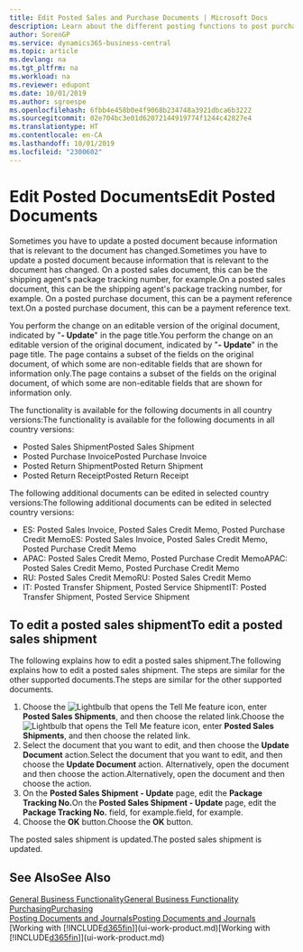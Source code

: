 ```yaml
---
title: Edit Posted Sales and Purchase Documents | Microsoft Docs
description: Learn about the different posting functions to post purchase documents, and how you can update posted documents.
author: SorenGP
ms.service: dynamics365-business-central
ms.topic: article
ms.devlang: na
ms.tgt_pltfrm: na
ms.workload: na
ms.reviewer: edupont
ms.date: 10/01/2019
ms.author: sgroespe
ms.openlocfilehash: 6fbb4e458b0e4f9068b234748a3921dbca6b3222
ms.sourcegitcommit: 02e704bc3e01d62072144919774f1244c42827e4
ms.translationtype: HT
ms.contentlocale: en-CA
ms.lasthandoff: 10/01/2019
ms.locfileid: "2300602"
---
```

# <a name="edit-posted-documents"></a><span data-ttu-id="ac9c7-103">Edit Posted Documents</span><span class="sxs-lookup"><span data-stu-id="ac9c7-103">Edit Posted Documents</span></span>
<span data-ttu-id="ac9c7-104">Sometimes you have to update a posted document because information that is relevant to the document has changed.</span><span class="sxs-lookup"><span data-stu-id="ac9c7-104">Sometimes you have to update a posted document because information that is relevant to the document has changed.</span></span> <span data-ttu-id="ac9c7-105">On a posted sales document, this can be the shipping agent's package tracking number, for example.</span><span class="sxs-lookup"><span data-stu-id="ac9c7-105">On a posted sales document, this can be the shipping agent's package tracking number, for example.</span></span> <span data-ttu-id="ac9c7-106">On a posted purchase document, this can be a payment reference text.</span><span class="sxs-lookup"><span data-stu-id="ac9c7-106">On a posted purchase document, this can be a payment reference text.</span></span>

<span data-ttu-id="ac9c7-107">You perform the change on an editable version of the original document, indicated by "**- Update**" in the page title.</span><span class="sxs-lookup"><span data-stu-id="ac9c7-107">You perform the change on an editable version of the original document, indicated by "**- Update**" in the page title.</span></span> <span data-ttu-id="ac9c7-108">The page contains a subset of the fields on the original document, of which some are non-editable fields that are shown for information only.</span><span class="sxs-lookup"><span data-stu-id="ac9c7-108">The page contains a subset of the fields on the original document, of which some are non-editable fields that are shown for information only.</span></span>

<span data-ttu-id="ac9c7-109">The functionality is available for the following documents in all country versions:</span><span class="sxs-lookup"><span data-stu-id="ac9c7-109">The functionality is available for the following documents in all country versions:</span></span>
- <span data-ttu-id="ac9c7-110">Posted Sales Shipment</span><span class="sxs-lookup"><span data-stu-id="ac9c7-110">Posted Sales Shipment</span></span>
- <span data-ttu-id="ac9c7-111">Posted Purchase Invoice</span><span class="sxs-lookup"><span data-stu-id="ac9c7-111">Posted Purchase Invoice</span></span>
- <span data-ttu-id="ac9c7-112">Posted Return Shipment</span><span class="sxs-lookup"><span data-stu-id="ac9c7-112">Posted Return Shipment</span></span>
- <span data-ttu-id="ac9c7-113">Posted Return Receipt</span><span class="sxs-lookup"><span data-stu-id="ac9c7-113">Posted Return Receipt</span></span>

<span data-ttu-id="ac9c7-114">The following additional documents can be edited in selected country versions:</span><span class="sxs-lookup"><span data-stu-id="ac9c7-114">The following additional documents can be edited in selected country versions:</span></span>
- <span data-ttu-id="ac9c7-115">ES: Posted Sales Invoice, Posted Sales Credit Memo, Posted Purchase Credit Memo</span><span class="sxs-lookup"><span data-stu-id="ac9c7-115">ES: Posted Sales Invoice, Posted Sales Credit Memo, Posted Purchase Credit Memo</span></span>
- <span data-ttu-id="ac9c7-116">APAC: Posted Sales Credit Memo, Posted Purchase Credit Memo</span><span class="sxs-lookup"><span data-stu-id="ac9c7-116">APAC: Posted Sales Credit Memo, Posted Purchase Credit Memo</span></span>
- <span data-ttu-id="ac9c7-117">RU: Posted Sales Credit Memo</span><span class="sxs-lookup"><span data-stu-id="ac9c7-117">RU: Posted Sales Credit Memo</span></span>
- <span data-ttu-id="ac9c7-118">IT: Posted Transfer Shipment, Posted Service Shipment</span><span class="sxs-lookup"><span data-stu-id="ac9c7-118">IT: Posted Transfer Shipment, Posted Service Shipment</span></span>

## <a name="to-edit-a-posted-sales-shipment"></a><span data-ttu-id="ac9c7-119">To edit a posted sales shipment</span><span class="sxs-lookup"><span data-stu-id="ac9c7-119">To edit a posted sales shipment</span></span>
<span data-ttu-id="ac9c7-120">The following explains how to edit a posted sales shipment.</span><span class="sxs-lookup"><span data-stu-id="ac9c7-120">The following explains how to edit a posted sales shipment.</span></span> <span data-ttu-id="ac9c7-121">The steps are similar for the other supported documents.</span><span class="sxs-lookup"><span data-stu-id="ac9c7-121">The steps are similar for the other supported documents.</span></span>

1. <span data-ttu-id="ac9c7-122">Choose the ![Lightbulb that opens the Tell Me feature](media/ui-search/search_small.png "Tell me what you want to do") icon, enter **Posted Sales Shipments**, and then choose the related link.</span><span class="sxs-lookup"><span data-stu-id="ac9c7-122">Choose the ![Lightbulb that opens the Tell Me feature](media/ui-search/search_small.png "Tell me what you want to do") icon, enter **Posted Sales Shipments**, and then choose the related link.</span></span>
2. <span data-ttu-id="ac9c7-123">Select the document that you want to edit, and then choose the **Update Document** action.</span><span class="sxs-lookup"><span data-stu-id="ac9c7-123">Select the document that you want to edit, and then choose the **Update Document** action.</span></span> <span data-ttu-id="ac9c7-124">Alternatively, open the document and then choose the action.</span><span class="sxs-lookup"><span data-stu-id="ac9c7-124">Alternatively, open the document and then choose the action.</span></span>
3. <span data-ttu-id="ac9c7-125">On the **Posted Sales Shipment - Update** page, edit the **Package Tracking No.**</span><span class="sxs-lookup"><span data-stu-id="ac9c7-125">On the **Posted Sales Shipment - Update** page, edit the **Package Tracking No.**</span></span> <span data-ttu-id="ac9c7-126">field, for example.</span><span class="sxs-lookup"><span data-stu-id="ac9c7-126">field, for example.</span></span>
4. <span data-ttu-id="ac9c7-127">Choose the **OK** button.</span><span class="sxs-lookup"><span data-stu-id="ac9c7-127">Choose the **OK** button.</span></span>

<span data-ttu-id="ac9c7-128">The posted sales shipment is updated.</span><span class="sxs-lookup"><span data-stu-id="ac9c7-128">The posted sales shipment is updated.</span></span>

## <a name="see-also"></a><span data-ttu-id="ac9c7-129">See Also</span><span class="sxs-lookup"><span data-stu-id="ac9c7-129">See Also</span></span>
[<span data-ttu-id="ac9c7-130">General Business Functionality</span><span class="sxs-lookup"><span data-stu-id="ac9c7-130">General Business Functionality</span></span>](ui-across-business-areas.md)  
[<span data-ttu-id="ac9c7-131">Purchasing</span><span class="sxs-lookup"><span data-stu-id="ac9c7-131">Purchasing</span></span>](purchasing-manage-purchasing.md)  
[<span data-ttu-id="ac9c7-132">Posting Documents and Journals</span><span class="sxs-lookup"><span data-stu-id="ac9c7-132">Posting Documents and Journals</span></span>](ui-post-documents-journals.md)  
<span data-ttu-id="ac9c7-133">[Working with [!INCLUDE[d365fin](includes/d365fin_md.md)]](ui-work-product.md)</span><span class="sxs-lookup"><span data-stu-id="ac9c7-133">[Working with [!INCLUDE[d365fin](includes/d365fin_md.md)]](ui-work-product.md)</span></span>
